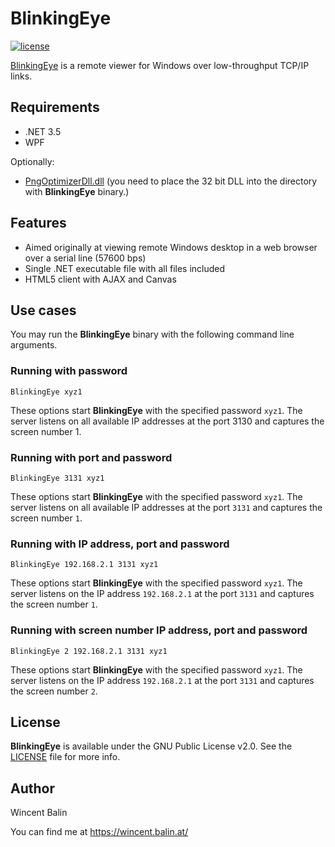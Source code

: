 # BlinkingEye

[![license](https://img.shields.io/aur/license/yaourt.svg)]()

[BlinkingEye](https://github.com/wincentbalin/BlinkingEye) is a remote viewer for Windows over low-throughput TCP/IP links.

## Requirements

 * .NET 3.5
 * WPF

Optionally:

 * [PngOptimizerDll.dll](https://psydk.org/pngoptimizer) (you need to place the 32 bit DLL into the directory with **BlinkingEye** binary.)

## Features

 * Aimed originally at viewing remote Windows desktop in a web browser over a serial line (57600 bps)
 * Single .NET executable file with all files included
 * HTML5 client with AJAX and Canvas

## Use cases

You may run the **BlinkingEye** binary with the following command line arguments.

### Running with password

```
BlinkingEye xyz1
```

These options start **BlinkingEye** with the specified password `xyz1`. The server listens on all available IP addresses at the port 3130 and captures the screen number 1.

### Running with port and password

```
BlinkingEye 3131 xyz1
```

These options start **BlinkingEye** with the specified password `xyz1`. The server listens on all available IP addresses at the port `3131` and captures the screen number `1`.

### Running with IP address, port and password

```
BlinkingEye 192.168.2.1 3131 xyz1
```

These options start **BlinkingEye** with the specified password `xyz1`. The server listens on the IP address `192.168.2.1` at the port `3131` and captures the screen number `1`.

### Running with screen number IP address, port and password

```
BlinkingEye 2 192.168.2.1 3131 xyz1
```

These options start **BlinkingEye** with the specified password `xyz1`. The server listens on the IP address `192.168.2.1` at the port `3131` and captures the screen number `2`.

## License

**BlinkingEye** is available under the GNU Public License v2.0. See the [LICENSE](LICENSE) file for more info.

## Author

Wincent Balin

You can find me at https://wincent.balin.at/
